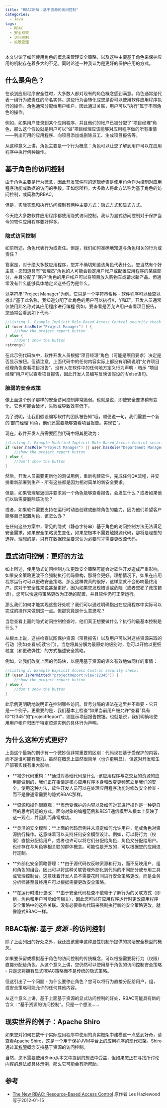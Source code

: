 ```yaml
---
title: "RBAC新解：基于资源的访问控制"
categories:
  - Java
tags:
  - RBAC
  - 安全框架
  - 访问控制
  - 权限管理
---
```


本文讨论了如何使用角色的概念来管理安全策略，以及这种主要基于角色来保护应用的机制存在着多大的不足。同时论述一种我认为是更好的保护应用的方式。

## 什么是角色？

在谈到应用程序安全性时，大多数人都对现有的角色概念感到满意。角色通常是代表一组行为或责任的命名实体。这些行为会转化成您是否可以使用软件应用程序执行的操作。角色通常分配给用户帐户，因此通过关联，用户可以“执行”属于不同角色的操作。

例如，如果用户登录到某个应用程序，并且他们的帐户已被分配了“项目经理”角色，那么这个假设就是用户可以“做”项目经理应该能够对应用程序做的所有事情——列出可用的应用程序、向项目添加或删除员工、生成项目报告等。

从这种意义上讲，角色主要是一个行为概念：角色可以让您了解到用户可以在应用程序中执行何种操作。

## 基于角色的访问控制

由于角色主要是行为概念，因此开发软件时的逻辑步骤是使用角色作为控制对应用程序功能或数据的访问的手段。正如您所料，大多数人将此方法称为基于角色的访问控制，或简称为RBAC。

但是，实际实现和执行访问控制有两种主要方式：隐式方式和显式方式。

今天绝大多数软件应用程序都使用隐式访问控制。我认为显式访问控制对于保护当今的软件应用程序要好得多。

### 隐式访问控制

如前所述，角色代表行为或责任。但是，我们如何准确地知道与角色相关的行为或责任？

答案是，对于绝大多数应用程序，您并不确切知道该角色代表什么。您当然有个好主意 - 您知道具有“管理员”角色的人可能会锁定用户帐户或配置应用程序的某些部分，并且分配了“客户”角色的用户帐户可以将项目放入购物车或请求新产品。但通常没有什么能够具体地定义这些行为是什么。

以字符串“Project Manager”为例。它只是一个字符串名称 - 软件程序可以检查以找出“基于此名称，我知道分配了此角色的用户可以执行X，Y和Z”。开发人员通常仅使用此名称对其应用程序进行编程 例如，要查看是否允许用户查看项目报告，您通常会看到如下代码：

```java
//Listing 1. Example Implicit Role-Based Access Control security check:
if (user.hasRole("Project Manager") ) {
    //show the project report button
} else {
    //don't show the button
<strong>}
```

在此示例代码块中，软件开发人员根据“项目经理”角色（可能是项目要求）决定是否显示按钮。但请注意，上面代码中的任何内容实际上都没有明确说明“允许项目经理角色查看项目报告”。没有人在软件中的任何地方定义行为声明 - 暗示 “项目经理”用户可以查看项目报告，因此开发人员编写反映该假设的if/else语句。

### 脆弱的安全政策

像上面这个例子那样的安全访问控制非常脆弱。也就是说，即使安全要求稍有变化，它也可能会破坏，失败或导致效率低下。

为了说明，让我们假设编写软件的团队被告知“哦，顺便说一句，我们需要一个新的'部门经理'角色，他们还需要能够查看项目报告。实现它”。

现在，软件开发人员需要回到代码中将其更改为：

```java
//Listing 2. Example Modified Implicit Role-Based Access Control security check:
if (user.hasRole("Project Manager") || user.hasRole("Department Manager") ) {
    //show the project report button
} else {
    //don't show the button
}
```

然后，开发人员需要更新他的测试用例，重新构建软件，完成任何QA流程，并安排重新部署到生产 - 所有这些都是因为相对简单的新安全要求。

但是，如果管理层返回并要求另一个角色能够查看报告，会发生什么？或者如果他们以后需要删除该功能？

或者，如果软件需要支持在运行时动态创建或删除角色的能力，因为他们希望客户能够自己配置角色，该怎么办？

在任何这些方案中，常见的隐式（静态字符串）基于角色的访问控制方法无法满足安全需求。如果安全策略发生变化，如果您根本不需要触摸源代码，那将是理想的选择。理想的是，只有在数据模型要求认为必要时才需要更改源代码。

## 显式访问控制：更好的方法

如上所述，使用隐式访问控制方法更改安全策略可能会对软件开发造成严重影响。如果安全策略更改不会强制执行代码重构，那将会更好。理想情况下，如果在应用程序运行时可以更改安全策略，那么这样做真的很好，这样您就不会影响最终用户。这对于安全性来说甚至更好，因为如果您发现错误或危险（或者您犯了政策错误），您可以快速将策略更改为正确的配置，并且软件仍可正常运行。

那么我们如何才能实现这些好处呢？我们可以通过明确指出在应用程序中实际可以完成的操作来做到这一点。但那究竟是什么意思呢？

当您查看上面的隐式访问控制检查时，他们真正想要做什么？执行的最基本控制是什么？

从根本上说，这些检查试图保护资源（项目报告）以及用户可以对这些资源采取的行动（例如查看/阅读它们）。当您将其分解为最原始的级别时，您可以开始以更细粒度（和更改弹性）的方式描述安全策略。

例如，让我们改变上面的代码块，以便用基于资源的语义有效地做同样的事情：

```java
//Listing 3. Example Explicit Access Control security check:
if (user.isPermitted("projectReport:view:12345")) {
    //show the project report button
} else {
    //don't show the button
}
```

此示例更明确地说明正在控制哪些访问。冒号分隔的语法在这里并不重要 - 它只是一个例子。更重要的是，我们基本上检查“如果当前用户被允许“查看”具有ID“12345”的“projectReport”，则显示项目报告按钮。也就是说，我们明确地使用用户帐户归因于特定资源实例的具体行为声明。

## 为什么这种方式更好?

上面这个最新的例子有一个微妙但非常重要的区别：代码现在基于受保护的内容，而不是谁可能有能力。虽然在概念上显然很简单（也许更明显），但这对开发和生产部署实践有重大影响：

* **减少代码重构：**通过对基础代码是什么 -该应用程序与之交互的资源的应用能做到的，我们正在事情是核心应用程序本身和改变更频繁立足我们的安全。使用这种方法，软件开发人员可以在处理应用程序功能时修改安全检查 - 而不是像通常需要的隐式RBAC那样。

* **资源和操作很直观：**表示受保护的内容以及如何对其进行操作是一种更自然的思考问题的方式。面向对象的编程范例和REST通信模型从根本上反映了这一观点，并因此而非常成功。

* **灵活的安全模型：**上面的代码示例并未规定如何允许用户，组或角色对资源执行操作。这意味着可以支持任何安全模型设计。例如，可以将行为（权限）直接分配给用户。或者也许可以将它们分配给角色，角色又分配给用户。也许存在与角色等相关联的群体概念。可能性是开放的，可以根据您的应用进行定制。

* **外部化安全策略管理：**由于源代码仅反映资源和行为，而不反映用户，组和角色的组合，因此可以将这种关联管理外部化到代码的不同部分或专用工具或管理控制台。这意味着开发人员不需要花时间进行安全策略更改，而是业务分析师甚至最终用户可以根据需要更改安全策略。

* **在运行时进行更改：**由于安全代码检查不依赖于了解行为的关联方式（即组，角色和用户可能如何相关），因此您可以在应用程序运行时更改应用程序安全策略中的这些关联。没有必要重构代码来强制执行新的安全策略更改，就像隐式RBAC一样。

## RBAC新解: 基于 _资源_ -的访问控制

除了上面列出的好处之外，我还应该重申这种显性机制所提供的灵活安全模型的概念。

如果要保留或模拟基于角色的访问控制的传统概念，可以根据需要将行为（权限）直接分配给角色。从这个意义上讲，您仍然可以使用基于角色的访问控制安全策略 - 只是您将拥有显式RBAC策略而不是传统的隐式策略。

但这引出了一个问题 - 为什么要停止角色？您可以将行为直接分配给用户，组，或安全策略可能允许的任何其他内容。

从这个意义上讲，基于上面基于资源的显式访问控制的好处，RBAC可能具有新的含义：“基于资源的访问控制”。只是一个想法……

## 现实世界的例子：Apache Shiro

如果您对如何在数千个实际应用程序中使用的真实框架中建模这一点感到好奇，请查看[Apache Shiro](https://shiro.apache.org/)，这是一个用于保护JVM平台上的应用程序的现代框架。Shiro通过其[权限](https://shiro.apache.org/permissions.html)概念支持基于资源的访问控制。

当然，您不需要使用Shiro从本文中提到的想法中受益，但如果您正在寻找所讨论内容的想法或具体示例，那么它可能会有所帮助。

## 参考

* [The New RBAC: Resource-Based Access Control](https://stormpath.com/blog/new-rbac-resource-based-access-control) 原作者 Les Hazlewood 写于2012-01-15
